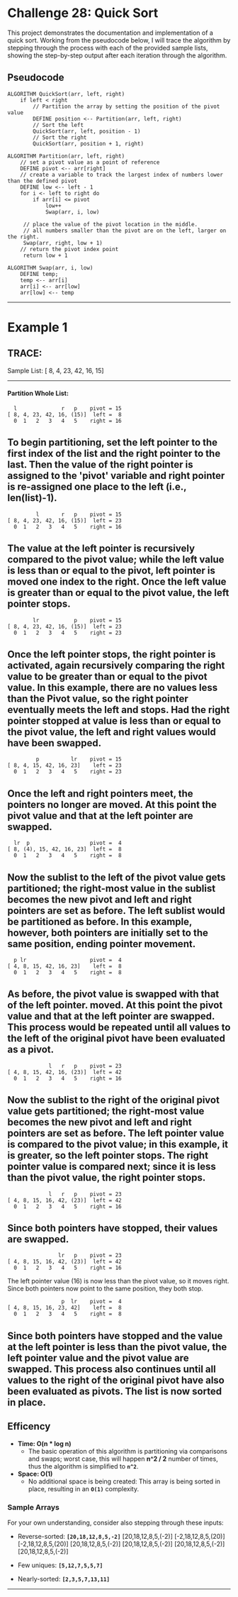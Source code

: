 # Challenge 28: Quick Sort
This project demonstrates the documentation and implementation of a quick sort.
Working from the pseudocode below, I will trace the algorithm by stepping through the process with each of the provided sample lists, showing the step-by-step output after each iteration through the algorithm.

## Pseudocode
```
ALGORITHM QuickSort(arr, left, right)
    if left < right
        // Partition the array by setting the position of the pivot value 
        DEFINE position <-- Partition(arr, left, right)
        // Sort the left
        QuickSort(arr, left, position - 1)
        // Sort the right
        QuickSort(arr, position + 1, right)

ALGORITHM Partition(arr, left, right)
    // set a pivot value as a point of reference
    DEFINE pivot <-- arr[right]
    // create a variable to track the largest index of numbers lower than the defined pivot
    DEFINE low <-- left - 1
    for i <- left to right do
        if arr[i] <= pivot
            low++
            Swap(arr, i, low)

     // place the value of the pivot location in the middle.
     // all numbers smaller than the pivot are on the left, larger on the right. 
     Swap(arr, right, low + 1)
    // return the pivot index point
     return low + 1

ALGORITHM Swap(arr, i, low)
    DEFINE temp;
    temp <-- arr[i]
    arr[i] <-- arr[low]
    arr[low] <-- temp
```

---

# Example 1
## TRACE:
Sample List: 	[ 8, 4, 23, 42, 16, 15]

---

#### Partition Whole List:
```        SETUP:
  l              r   p    pivot = 15
[ 8, 4, 23, 42, 16, (15)]  left =  8
  0  1   2   3   4   5    right = 16
```
To begin partitioning, set the left pointer to the first index of the list and the right pointer to the last.  Then the value of the right pointer is assigned to the 'pivot' variable and right pointer is re-assigned one place to the left (i.e., len(list)-1).
---
```   Left Pointer:
         l       r   p    pivot = 15
[ 8, 4, 23, 42, 16, (15)]  left = 23
  0  1   2   3   4   5    right = 16
```
The value at the left pointer is recursively compared to the pivot value; while the left value is less than or equal to the pivot, left pointer is moved one index to the right. Once the left value is greater than or equal to the pivot value, the left pointer stops.
---
```  Right Pointer:
        lr           p    pivot = 15
[ 8, 4, 23, 42, 16, (15)]  left = 23
  0  1   2   3   4   5    right = 23
```
Once the left pointer stops, the right pointer is activated, again recursively comparing the right value to be greater than or equal to the pivot value. In this example, there are no values less than the Pivot value, so the right pointer eventually meets the left and stops. Had the right pointer stopped at value is less than or equal to the pivot value, the left and right values would have been swapped.
---
```  Pivot Swap:
         p          lr    pivot = 15
[ 8, 4, 15, 42, 16, 23]    left = 23    
  0  1   2   3   4   5    right = 23
```
Once the left and right pointers meet, the pointers no longer are moved.  At this point the pivot value and that at the left pointer are swapped.
---
``` Partition Left:
  lr  p                   pivot =  4
[ 8, (4), 15, 42, 16, 23]  left =  8
  0  1   2   3   4   5    right =  8
```
Now the sublist to the left of the pivot value gets partitioned; the right-most value in the sublist becomes the new pivot and left and right pointers are set as before. The left sublist would be partitioned as before. In this example, however, both pointers are initially set to the same position, ending pointer movement. 
---
```  Pivot Swap:
  p lr                    pivot =  4
[ 4, 8, 15, 42, 16, 23]    left =  8
  0  1   2   3   4   5    right =  8
```
As before, the pivot value is swapped with that of the left pointer. moved.  At this point the pivot value and that at the left pointer are swapped. This process would be repeated until all values to the left of the original pivot have been evaluated as a pivot.
---
``` Partition Right:
             l   r   p    pivot = 23
[ 4, 8, 15, 42, 16, (23)]  left = 42
  0  1   2   3   4   5    right = 16
```
Now the sublist to the right of the original pivot value gets partitioned; the right-most value becomes the new pivot and left and right pointers are set as before. The left pointer value is compared to the pivot value; in this example, it is greater, so the left pointer stops. The right pointer value is compared next; since it is less than the pivot value, the right pointer stops.
---
```  Value Swap:
             l   r   p    pivot = 23    
[ 4, 8, 15, 16, 42, (23)]  left = 42    
  0  1   2   3   4   5    right = 16    
```
Since both pointers have stopped, their values are swapped.
---
```   Left Pointer:     
                lr   p    pivot = 23
[ 4, 8, 15, 16, 42, (23)]  left = 42
  0  1   2   3   4   5    right = 16
```
The left pointer value (16) is now less than the pivot value, so it moves right. Since both pointers now point to the same position, they both stop.

```  Pivot Swap:
                 p  lr    pivot =  4
[ 4, 8, 15, 16, 23, 42]    left =  8
  0  1   2   3   4   5    right =  8
```
Since both pointers have stopped and the value at the left pointer is less than the pivot value, the left pointer value and the pivot value are swapped. This process also continues until all values to the right of the original pivot have also been evaluated as pivots. The list is now sorted in place.
---

## Efficency
- __Time: O(n * log n)__
	- The basic operation of this algorithm is partitioning via comparisons and swaps; worst case, this will happen __n^2 / 2__ number of times, thus the algorithm is simplified to __`n^2`__.
- __Space: O(1)__
	- No additional space is being created: This array is being sorted in place, resulting in an __`O(1)`__ complexity.

### Sample Arrays
For your own understanding, consider also stepping through these inputs:

- Reverse-sorted: __`[20,18,12,8,5,-2]`__
    [20,18,12,8,5,(-2)]
    [-2,18,12,8,5,(20)]
    [-2,18,12,8,5,(20)]
    [20,18,12,8,5,(-2)]
    [20,18,12,8,5,(-2)]
    [20,18,12,8,5,(-2)]
    [20,18,12,8,5,(-2)]

- Few uniques: __`[5,12,7,5,5,7]`__
- Nearly-sorted: __`[2,3,5,7,13,11]`__

---


